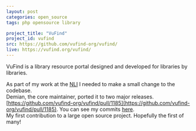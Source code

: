 ```yaml
---
layout: post
categories: open_source
tags: php opensource library

project_title: "VuFind"
project_id: vufind
src: https://github.com/vufind-org/vufind/
live: https://vufind.org/vufind/
---
```


VuFind is a library resource portal designed and developed for libraries by libraries.  

As part of my work at the [NLI]({{site.data.links.nli}}) I needed to make a small change to the codebase.  
Demian, the core maintainer, ported it to two major releases.  
[https://github.com/vufind-org/vufind/pull/1185](https://github.com/vufind-org/vufind/pull/1185). 
You can see my commits 
[here](https://github.com/vufind-org/vufind/commits?author=ConorSheehan1).  
My first contribution to a large open source project. Hopefully the first of many! 
